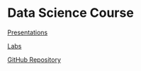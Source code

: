 # Data Science Course

[Presentations](https://knightdanila.github.io/DataScience/)

[Labs](https://github.com/KnightDanila/DataScience/tree/master/Labs)

[GitHub Repository](https://github.com/knightdanila/DataScience)

